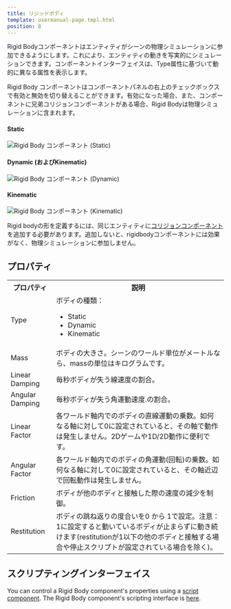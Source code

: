 ```yaml
---
title: リジッドボディ
template: usermanual-page.tmpl.html
position: 8
---
```


Rigid Bodyコンポーネントはエンティティがシーンの物理シミュレーションに参加できるようにします。これにより、エンティティの動きを写実的にシミュレーションできます。コンポーネントインターフェイスは、Type属性に基づいて動的に異なる属性を表示します。

Rigid Body コンポーネントはコンポーネントパネルの右上のチェックボックスで有効と無効を切り替えることができます。有効になった場合、また、コンポーネントに兄弟コリジョンコンポーネントがある場合、Rigid Bodyは物理シミュレーションに含まれます。

#### Static
![Rigid Body コンポーネント (Static)][1]
#### Dynamic (およびKinematic)
![Rigid Body コンポーネント (Dynamic)][2]
#### Kinematic
![Rigid Body コンポーネント (Kinematic)][3]

Rigid bodyの形を定義するには、同じエンティティに[コリジョンコンポーネント][4]を追加する必要があります。追加しないと、rigidbodyコンポーネントには効果がなく、物理シミュレーションに参加しません。

## プロパティ

<table class="table table-striped">
    <col class="property-name"></col>
    <col class="property-description"></col>
    <tr><th>プロパティ</th><th>説明</th></tr>
    <tr><td>Type</td><td>ボディの種類：<br><ul><li>Static</li><li>Dynamic</li><li>Kinematic</li></ul></td></tr>
    <tr><td>Mass</td><td>ボディの大きさ。シーンのワールド単位がメートルなら、massの単位はキログラムです。</td></tr>
    <tr><td>Linear Damping</td><td>毎秒ボディが失う線速度の割合。</td></tr>
    <tr><td>Angular Damping</td><td>毎秒ボディが失う角運動速度.の割合。</td></tr>
    <tr><td>Linear Factor</td><td>各ワールド軸内でのボディの直線運動の乗数。如何なる軸に対して0に設定されていると、その軸で動作は発生しません。2Dゲームや1D/2D動作に便利です。</td></tr>
    <tr><td>Angular Factor</td><td>各ワールド軸内でのボディの角運動(回転)の乗数。如何なる軸に対して0に設定されていると、その軸近辺で回転動作は発生しません。</td></tr>
    <tr><td>Friction</td><td>ボディが他のボディと接触した際の速度の減少を制御。</td></tr>
    <tr><td>Restitution</td><td>ボディの跳ね返りの度合いを0 から 1で設定。注意：1に設定すると動いているボディが止まらずに動き続けます(restitutionが1以下の他のボディと接触する場合や停止スクリプトが設定されている場合を除く)。</td></tr>
</table>

## スクリプティングインターフェイス

You can control a Rigid Body component's properties using a [script component][5]. The Rigid Body component's scripting interface is [here][6].

[1]: /images/user-manual/scenes/components/component-rigid-body-static.png
[2]: /images/user-manual/scenes/components/component-rigid-body-dynamic.png
[3]: /images/user-manual/scenes/components/component-rigid-body-kinematic.png
[4]: /user-manual/packs/components/collision/
[5]: /user-manual/packs/components/script
[6]: /engine/api/stable/symbols/pc.RigidBodyComponent.html

